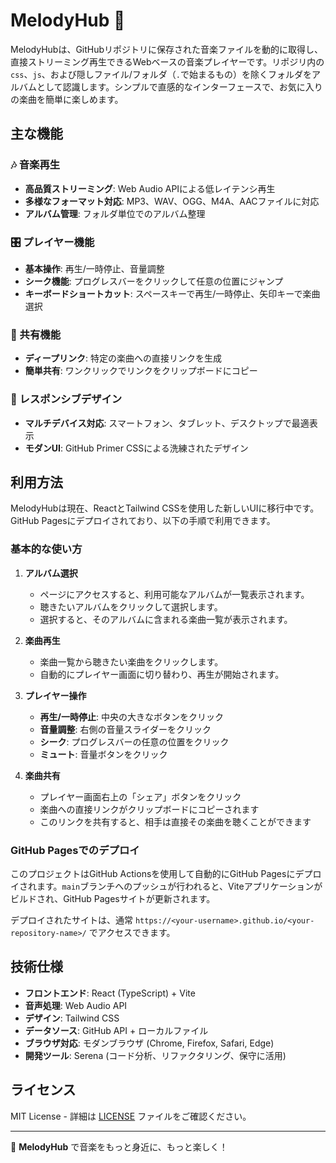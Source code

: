 # MelodyHub 🎵

MelodyHubは、GitHubリポジトリに保存された音楽ファイルを動的に取得し、直接ストリーミング再生できるWebベースの音楽プレイヤーです。リポジリ内の`css`、`js`、および隠しファイル/フォルダ（`.`で始まるもの）を除くフォルダをアルバムとして認識します。シンプルで直感的なインターフェースで、お気に入りの楽曲を簡単に楽しめます。

## 主な機能

### 🎶 音楽再生
- **高品質ストリーミング**: Web Audio APIによる低レイテンシ再生
- **多様なフォーマット対応**: MP3、WAV、OGG、M4A、AACファイルに対応
- **アルバム管理**: フォルダ単位でのアルバム整理

### 🎛️ プレイヤー機能
- **基本操作**: 再生/一時停止、音量調整
- **シーク機能**: プログレスバーをクリックして任意の位置にジャンプ
- **キーボードショートカット**: スペースキーで再生/一時停止、矢印キーで楽曲選択

### 🔗 共有機能
- **ディープリンク**: 特定の楽曲への直接リンクを生成
- **簡単共有**: ワンクリックでリンクをクリップボードにコピー

### 📱 レスポンシブデザイン
- **マルチデバイス対応**: スマートフォン、タブレット、デスクトップで最適表示
- **モダンUI**: GitHub Primer CSSによる洗練されたデザイン

## 利用方法

MelodyHubは現在、ReactとTailwind CSSを使用した新しいUIに移行中です。GitHub Pagesにデプロイされており、以下の手順で利用できます。

### 基本的な使い方

1. **アルバム選択**
   - ページにアクセスすると、利用可能なアルバムが一覧表示されます。
   - 聴きたいアルバムをクリックして選択します。
   - 選択すると、そのアルバムに含まれる楽曲一覧が表示されます。

2. **楽曲再生**
   - 楽曲一覧から聴きたい楽曲をクリックします。
   - 自動的にプレイヤー画面に切り替わり、再生が開始されます。

3. **プレイヤー操作**
   - **再生/一時停止**: 中央の大きなボタンをクリック
   - **音量調整**: 右側の音量スライダーをクリック
   - **シーク**: プログレスバーの任意の位置をクリック
   - **ミュート**: 音量ボタンをクリック

4. **楽曲共有**
   - プレイヤー画面右上の「シェア」ボタンをクリック
   - 楽曲への直接リンクがクリップボードにコピーされます
   - このリンクを共有すると、相手は直接その楽曲を聴くことができます

### GitHub Pagesでのデプロイ

このプロジェクトはGitHub Actionsを使用して自動的にGitHub Pagesにデプロイされます。`main`ブランチへのプッシュが行われると、Viteアプリケーションがビルドされ、GitHub Pagesサイトが更新されます。

デプロイされたサイトは、通常 `https://<your-username>.github.io/<your-repository-name>/` でアクセスできます。

## 技術仕様

- **フロントエンド**: React (TypeScript) + Vite
- **音声処理**: Web Audio API
- **デザイン**: Tailwind CSS
- **データソース**: GitHub API + ローカルファイル
- **ブラウザ対応**: モダンブラウザ (Chrome, Firefox, Safari, Edge)
- **開発ツール**: Serena (コード分析、リファクタリング、保守に活用)

## ライセンス

MIT License - 詳細は [LICENSE](LICENSE) ファイルをご確認ください。

---

🎵 **MelodyHub** で音楽をもっと身近に、もっと楽しく！